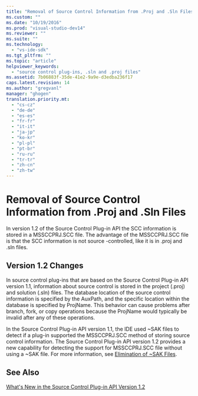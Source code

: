 ```yaml
---
title: "Removal of Source Control Information from .Proj and .Sln Files | Microsoft Docs"
ms.custom: ""
ms.date: "10/19/2016"
ms.prod: "visual-studio-dev14"
ms.reviewer: ""
ms.suite: ""
ms.technology: 
  - "vs-ide-sdk"
ms.tgt_pltfrm: ""
ms.topic: "article"
helpviewer_keywords: 
  - "source control plug-ins, .sln and .proj files"
ms.assetid: 7b06883f-35de-41e2-9a9e-d3edba236f17
caps.latest.revision: 14
ms.author: "gregvanl"
manager: "ghogen"
translation.priority.mt: 
  - "cs-cz"
  - "de-de"
  - "es-es"
  - "fr-fr"
  - "it-it"
  - "ja-jp"
  - "ko-kr"
  - "pl-pl"
  - "pt-br"
  - "ru-ru"
  - "tr-tr"
  - "zh-cn"
  - "zh-tw"
---
```

# Removal of Source Control Information from .Proj and .Sln Files
In version 1.2 of the Source Control Plug-in API the SCC information is stored in a MSSCCPRJ.SCC file. The advantage of the MSSCCPRJ.SCC file is that the SCC information is not source -controlled, like it is in .proj and .sln files.  
  
## Version 1.2 Changes  
 In source control plug-ins that are based on the Source Control Plug-in API version 1.1, information about source control is stored in the project (.proj) and solution (.sln) files. The database location of the source control information is specified by the AuxPath, and the specific location within the database is specified by ProjName. This behavior can cause problems after branch, fork, or copy operations because the ProjName would typically be invalid after any of these operations.  
  
 In the Source Control Plug-in API version 1.1, the IDE used ~SAK files to detect if a plug-in supported the MSSCCPRJ.SCC method of storing source control information. The Source Control Plug-in API version 1.2 provides a new capability for detecting the support for MSSCCPRJ.SCC file without using a ~SAK file. For more information, see [Elimination of ~SAK Files](../extensibility-internals/elimination-of-~sak-files.md).  
  
## See Also  
 [What's New in the Source Control Plug-in API Version 1.2](../extensibility-internals/what-s-new-in-the-source-control-plug-in-api-version-1.2.md)